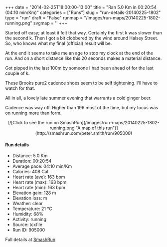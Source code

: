 +++
date = "2014-02-25T18:00:00-13:00"
title = "Ran 5.0 Km in 00:20:54 (04:10 min/Km)"
categories = ["Runs"]
slug = "run-details-20140225-1802"
type = "run"
draft = "False"
runmap = "/images/run-maps/20140225-1802-running.png"
svgmap = '<polyline points="94 78, 86 78, 79 82, 71 94, 62 95, 55 100, 53 100, 39 97, 40 85, 36 81, 5 71, 5 69, 17 36, 55 1, 66 0, 68 5, 60 11, 56 15, 29 41, 67 5, 65 1, 55 2, 16 38, 3 71, 38 82, 37 93, 44 97, 52 99, 72 95, 81 82, 97 73">'
+++

Started off easy; at least it felt that way. Certainly the first k was slower than the second k. Then I got a bit clobbered by the wind around Halsey Street. So, who knows what my final (official) result will be. 

At the end it seems to take me an age to stop my clock at the end of the run. And on a short distance like this 20 seconds makes a material distance. 

Got pipped in the last 100m by someone I had been ahead of for the last couple of k. 

These Brooks pure2 cadence shoes seem to be self tightening. I'll have to watch for that. 

All in all, a lovely late summer evening that warrants a cold ginger beer. 


Cadence was way off. Higher than 196 most of the time, but my focus was on running more than form. 

<!--more-->

<center>
[![Click to see the run on SmashRun](/images/run-maps/20140225-1802-running.png "A map of this run")](http://smashrun.com/peter.smith/run/905000)
</center>

#### Run details

* Distance: 5.0 Km
* Duration: 00:20:54
* Average pace: 04:10 min/Km
* Calories: 408 Cal
* Heart rate (ave): 163 bpm
* Heart rate (max): 163 bpm
* Heart rate (min): 163 bpm
* Elevation gain: 128 m
* Elevation loss:  m
* Weather: clear
* Temperature: 21 &deg;C
* Humidity: 68%
* Activity: running
* Source: tcxfile
* Run ID: 905000

Full details at [SmashRun](http://smashrun.com/peter.smith/run/905000)
